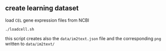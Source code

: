 #

## create learning dataset

load `CEL` gene expression files from NCBI

```
./loadcell.sh
```

this script creates also the `data/im2text.json` file and the corresponding `png` written to `data/im2text/`
